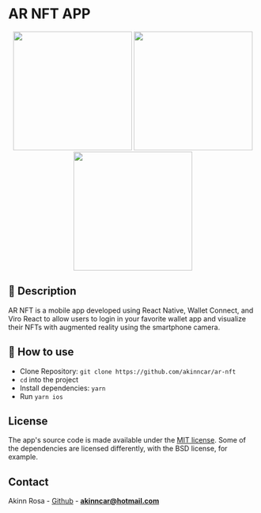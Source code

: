 # AR NFT APP

<p align="center">
  <img src="https://user-images.githubusercontent.com/42688281/138617703-b1536933-e901-4380-b2e7-919f07928615.PNG" width="240"/>
  <img src="https://user-images.githubusercontent.com/42688281/138617709-9328f913-8fe7-42f4-b866-70d64eaef820.PNG" width="240"/>
  <img src="./assets/video/demo.gif" width="240"/>
</p>

## 👾 Description

AR NFT is a mobile app developed using React Native, Wallet Connect, and Viro React to allow users to login in your favorite wallet app and visualize their NFTs with augmented reality using the smartphone camera.

## 🚀 How to use

- Clone Repository: `git clone https://github.com/akinncar/ar-nft`
- `cd` into the project
- Install dependencies: `yarn`
- Run `yarn ios`

## License

The app's source code is made available under the [MIT license](LICENSE). Some of the dependencies are licensed differently, with the BSD license, for example.

## Contact

Akinn Rosa - [Github](https://github.com/akinncar) - **[akinncar@hotmail.com](mailto:akinncar@hotmail.com)**
